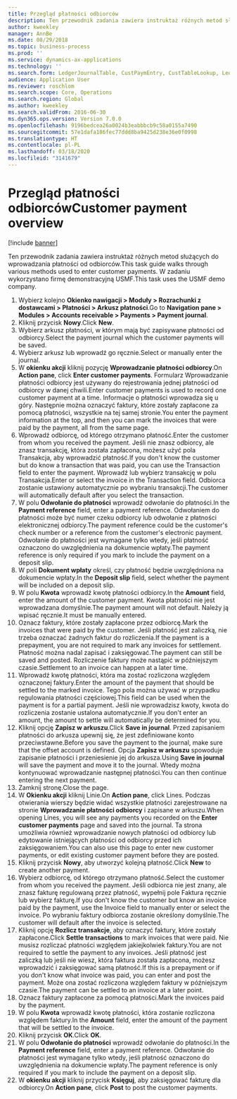 ```yaml
---
title: Przegląd płatności odbiorców
description: Ten przewodnik zadania zawiera instruktaż różnych metod służących do wprowadzania płatności od odbiorców.
author: kweekley
manager: AnnBe
ms.date: 08/29/2018
ms.topic: business-process
ms.prod: ''
ms.service: dynamics-ax-applications
ms.technology: ''
ms.search.form: LedgerJournalTable, CustPaymEntry, CustTableLookup, LedgerJournalTransCustPaym, CustOpenTrans, BankAccountTableLookUp
audience: Application User
ms.reviewer: roschlom
ms.search.scope: Core, Operations
ms.search.region: Global
ms.author: kweekley
ms.search.validFrom: 2016-06-30
ms.dyn365.ops.version: Version 7.0.0
ms.openlocfilehash: 9196bedcea26a0024b3eabbbcb9c58a0155a7490
ms.sourcegitcommit: 57e1dafa186fec77ddd8ba9425d238e36e0f0998
ms.translationtype: HT
ms.contentlocale: pl-PL
ms.lasthandoff: 03/18/2020
ms.locfileid: "3141679"
---
```

# <a name="customer-payment-overview"></a><span data-ttu-id="f00b5-103">Przegląd płatności odbiorców</span><span class="sxs-lookup"><span data-stu-id="f00b5-103">Customer payment overview</span></span>

[!include [banner](../../includes/banner.md)]

<span data-ttu-id="f00b5-104">Ten przewodnik zadania zawiera instruktaż różnych metod służących do wprowadzania płatności od odbiorców.</span><span class="sxs-lookup"><span data-stu-id="f00b5-104">This task guide walks through various methods used to enter customer payments.</span></span> <span data-ttu-id="f00b5-105">W zadaniu wykorzystano firmę demonstracyjną USMF.</span><span class="sxs-lookup"><span data-stu-id="f00b5-105">This task uses the USMF demo company.</span></span>

1. <span data-ttu-id="f00b5-106">Wybierz kolejno **Okienko nawigacji > Moduły > Rozrachunki z dostawcami > Płatności > Arkusz płatności**.</span><span class="sxs-lookup"><span data-stu-id="f00b5-106">Go to **Navigation pane > Modules > Accounts receivable > Payments > Payment journal**.</span></span>
2. <span data-ttu-id="f00b5-107">Kliknij przycisk **Nowy**.</span><span class="sxs-lookup"><span data-stu-id="f00b5-107">Click **New**.</span></span>
3. <span data-ttu-id="f00b5-108">Wybierz arkusz płatności, w którym mają być zapisywane płatności od odbiorcy.</span><span class="sxs-lookup"><span data-stu-id="f00b5-108">Select the payment journal which the customer payments will be saved.</span></span>
4. <span data-ttu-id="f00b5-109">Wybierz arkusz lub wprowadź go ręcznie.</span><span class="sxs-lookup"><span data-stu-id="f00b5-109">Select or manually enter the journal.</span></span>
5. <span data-ttu-id="f00b5-110">W **okienku akcji** kliknij pozycję **Wprowadzanie płatności odbiorcy**.</span><span class="sxs-lookup"><span data-stu-id="f00b5-110">On **Action pane**, click **Enter customer payments**.</span></span> <span data-ttu-id="f00b5-111">Formularz Wprowadzanie płatności odbiorcy jest używany do rejestrowania jednej płatności od odbiorcy w danej chwili.</span><span class="sxs-lookup"><span data-stu-id="f00b5-111">Enter customer payments is used to record one customer payment at a time.</span></span> <span data-ttu-id="f00b5-112">Informacje o płatności wprowadza się u góry. Następnie można oznaczyć faktury, które zostały zapłacone za pomocą płatności, wszystkie na tej samej stronie.</span><span class="sxs-lookup"><span data-stu-id="f00b5-112">You enter the payment information at the top, and then you can mark the invoices that were paid by the payment, all from the same page.</span></span>  
6. <span data-ttu-id="f00b5-113">Wprowadź odbiorcę, od którego otrzymano płatność.</span><span class="sxs-lookup"><span data-stu-id="f00b5-113">Enter the customer from whom you received the payment.</span></span> <span data-ttu-id="f00b5-114">Jeśli nie znasz odbiorcy, ale znasz transakcję, która została zapłacona, możesz użyć pola Transakcja, aby wprowadzić płatność.</span><span class="sxs-lookup"><span data-stu-id="f00b5-114">If you don't know the customer but do know a transaction that was paid, you can use the Transaction field to enter the payment.</span></span> <span data-ttu-id="f00b5-115">Wprowadź lub wybierz transakcję w polu Transakcja.</span><span class="sxs-lookup"><span data-stu-id="f00b5-115">Enter or select the invoice in the Transaction field.</span></span> <span data-ttu-id="f00b5-116">Odbiorca zostanie ustawiony automatycznie po wybraniu transakcji.</span><span class="sxs-lookup"><span data-stu-id="f00b5-116">The customer will automatically default after you select the transaction.</span></span>
7. <span data-ttu-id="f00b5-117">W polu **Odwołanie do płatności** wprowadź odwołanie do płatności.</span><span class="sxs-lookup"><span data-stu-id="f00b5-117">In the **Payment reference** field, enter a payment reference.</span></span> <span data-ttu-id="f00b5-118">Odwołaniem do płatności może być numer czeku odbiorcy lub odwołanie z płatności elektronicznej odbiorcy.</span><span class="sxs-lookup"><span data-stu-id="f00b5-118">The payment reference could be the customer's check number or a reference from the customer's electronic payment.</span></span> <span data-ttu-id="f00b5-119">Odwołanie do płatności jest wymagane tylko wtedy, jeśli płatność oznaczono do uwzględnienia na dokumencie wpłaty.</span><span class="sxs-lookup"><span data-stu-id="f00b5-119">The payment reference is only required if you mark to include the payment on a deposit slip.</span></span>  
8. <span data-ttu-id="f00b5-120">W poli **Dokument wpłaty** określ, czy płatność będzie uwzględniona na dokumencie wpłaty.</span><span class="sxs-lookup"><span data-stu-id="f00b5-120">In the **Deposit slip** field, select whether the payment will be included on a deposit slip.</span></span> 
9. <span data-ttu-id="f00b5-121">W polu **Kwota** wprowadź kwotę płatności odbiorcy.</span><span class="sxs-lookup"><span data-stu-id="f00b5-121">In the **Amount** field, enter the amount of the customer payment.</span></span> <span data-ttu-id="f00b5-122">Kwota płatności nie jest wprowadzana domyślnie.</span><span class="sxs-lookup"><span data-stu-id="f00b5-122">The payment amount will not default.</span></span> <span data-ttu-id="f00b5-123">Należy ją wpisać ręcznie.</span><span class="sxs-lookup"><span data-stu-id="f00b5-123">It must be manually entered.</span></span> 
10. <span data-ttu-id="f00b5-124">Oznacz faktury, które zostały zapłacone przez odbiorcę.</span><span class="sxs-lookup"><span data-stu-id="f00b5-124">Mark the invoices that were paid by the customer.</span></span> <span data-ttu-id="f00b5-125">Jeśli płatność jest zaliczką, nie trzeba oznaczać żadnych faktur do rozliczenia.</span><span class="sxs-lookup"><span data-stu-id="f00b5-125">If the payment is a prepayment, you are not required to mark any invoices for settlement.</span></span> <span data-ttu-id="f00b5-126">Płatność można nadal zapisać i zaksięgować.</span><span class="sxs-lookup"><span data-stu-id="f00b5-126">The payment can still be saved and posted.</span></span> <span data-ttu-id="f00b5-127">Rozliczenie faktury może nastąpić w późniejszym czasie.</span><span class="sxs-lookup"><span data-stu-id="f00b5-127">Settlement to an invoice can happen at a later time.</span></span>
11. <span data-ttu-id="f00b5-128">Wprowadź kwotę płatności, która ma zostać rozliczona względem oznaczonej faktury.</span><span class="sxs-lookup"><span data-stu-id="f00b5-128">Enter the amount of the payment that should be settled to the marked invoice.</span></span> <span data-ttu-id="f00b5-129">Tego pola można używać w przypadku regulowania płatności częściowej.</span><span class="sxs-lookup"><span data-stu-id="f00b5-129">This field can be used when the payment is for a partial payment.</span></span> <span data-ttu-id="f00b5-130">Jeśli nie wprowadzisz kwoty, kwota do rozliczenia zostanie ustalona automatycznie.</span><span class="sxs-lookup"><span data-stu-id="f00b5-130">If you don't enter an amount, the amount to settle will automatically be determined for you.</span></span>
12. <span data-ttu-id="f00b5-131">Kliknij opcję **Zapisz w arkuszu**.</span><span class="sxs-lookup"><span data-stu-id="f00b5-131">Click **Save in journal**.</span></span> <span data-ttu-id="f00b5-132">Przed zapisaniem płatności do arkusza upewnij się, że jest zdefiniowane konto przeciwstawne.</span><span class="sxs-lookup"><span data-stu-id="f00b5-132">Before you save the payment to the journal, make sure that the offset account is defined.</span></span> <span data-ttu-id="f00b5-133">Opcja **Zapisz w arkuszu** spowoduje zapisanie płatności i przeniesienie jej do arkusza.</span><span class="sxs-lookup"><span data-stu-id="f00b5-133">Using **Save in journal** will save the payment and move it to the journal.</span></span> <span data-ttu-id="f00b5-134">Wtedy można kontynuować wprowadzanie następnej płatności.</span><span class="sxs-lookup"><span data-stu-id="f00b5-134">You can then continue entering the next payment.</span></span>
13. <span data-ttu-id="f00b5-135">Zamknij stronę.</span><span class="sxs-lookup"><span data-stu-id="f00b5-135">Close the page.</span></span>
14. <span data-ttu-id="f00b5-136">W **Okienku akcji** kliknij Linie.</span><span class="sxs-lookup"><span data-stu-id="f00b5-136">On **Action pane**, click Lines.</span></span> <span data-ttu-id="f00b5-137">Podczas otwierania wierszy będzie widać wszystkie płatności zarejestrowane na stronie **Wprowadzanie płatności odbiorcy** i zapisane w arkuszu.</span><span class="sxs-lookup"><span data-stu-id="f00b5-137">When opening Lines, you will see any payments you recorded on the **Enter customer payments** page and saved into the journal.</span></span> <span data-ttu-id="f00b5-138">Ta strona umożliwia również wprowadzanie nowych płatności od odbiorcy lub edytowanie istniejących płatności od odbiorcy przed ich zaksięgowaniem.</span><span class="sxs-lookup"><span data-stu-id="f00b5-138">You can also use this page to enter new customer payments, or edit existing customer payment before they are posted.</span></span>
15. <span data-ttu-id="f00b5-139">Kliknij przycisk **Nowy**, aby utworzyć kolejną płatność.</span><span class="sxs-lookup"><span data-stu-id="f00b5-139">Click **New** to create another payment.</span></span> 
16. <span data-ttu-id="f00b5-140">Wybierz odbiorcę, od którego otrzymano płatność.</span><span class="sxs-lookup"><span data-stu-id="f00b5-140">Select the customer from whom you received the payment.</span></span> <span data-ttu-id="f00b5-141">Jeśli odbiorca nie jest znany, ale znasz fakturę regulowaną przez płatność, wypełnij pole Faktura ręcznie lub wybierz fakturę.</span><span class="sxs-lookup"><span data-stu-id="f00b5-141">If you don't know the customer but know an invoice paid by the payment, use the Invoice field to manually enter or select the invoice.</span></span> <span data-ttu-id="f00b5-142">Po wybraniu faktury odbiorca zostanie określony domyślnie.</span><span class="sxs-lookup"><span data-stu-id="f00b5-142">The customer will default after the invoice is selected.</span></span>  
17. <span data-ttu-id="f00b5-143">Kliknij opcję **Rozlicz transakcje**, aby oznaczyć faktury, które zostały zapłacone.</span><span class="sxs-lookup"><span data-stu-id="f00b5-143">Click **Settle transactions** to mark invoices that were paid.</span></span> <span data-ttu-id="f00b5-144">Nie musisz rozliczać płatności względem jakiejkolwiek faktury.</span><span class="sxs-lookup"><span data-stu-id="f00b5-144">You are not required to settle the payment to any invoices.</span></span> <span data-ttu-id="f00b5-145">Jeśli płatność jest zaliczką lub jeśli nie wiesz, która faktura została zapłacona, możesz wprowadzić i zaksięgować samą płatność.</span><span class="sxs-lookup"><span data-stu-id="f00b5-145">If this is a prepayment or if you don't know what invoice was paid, you can enter and post the payment.</span></span> <span data-ttu-id="f00b5-146">Może ona zostać rozliczona względem faktury w późniejszym czasie.</span><span class="sxs-lookup"><span data-stu-id="f00b5-146">The payment can be settled to an invoice at a later point.</span></span>  
18. <span data-ttu-id="f00b5-147">Oznacz faktury zapłacone za pomocą płatności.</span><span class="sxs-lookup"><span data-stu-id="f00b5-147">Mark the invoices paid by the payment.</span></span> 
19. <span data-ttu-id="f00b5-148">W polu **Kwota** wprowadź kwotę płatności, która zostanie rozliczona względem faktury.</span><span class="sxs-lookup"><span data-stu-id="f00b5-148">In the **Amount** field, enter the amount of the payment that will be settled to the invoice.</span></span>
20. <span data-ttu-id="f00b5-149">Kliknij przycisk **OK**.</span><span class="sxs-lookup"><span data-stu-id="f00b5-149">Click **OK**.</span></span>
21. <span data-ttu-id="f00b5-150">W polu **Odwołanie do płatności** wprowadź odwołanie do płatności.</span><span class="sxs-lookup"><span data-stu-id="f00b5-150">In the **Payment reference** field, enter a payment reference.</span></span> <span data-ttu-id="f00b5-151">Odwołanie do płatności jest wymagane tylko wtedy, jeśli płatność oznaczono do uwzględnienia na dokumencie wpłaty.</span><span class="sxs-lookup"><span data-stu-id="f00b5-151">The payment reference is only required if you mark to include the payment on a deposit slip.</span></span>  
22. <span data-ttu-id="f00b5-152">W **okienku akcji** kliknij przycisk **Księguj**, aby zaksięgować fakturę dla odbiorcy.</span><span class="sxs-lookup"><span data-stu-id="f00b5-152">On **Action pane**, click **Post** to post the customer payments.</span></span> 

